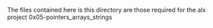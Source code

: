 The files contained here is this directory are those required for the alx project 0x05-pointers_arrays_strings
